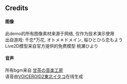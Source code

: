 ## Credits

#### 图像
此demo的所有图像素材来源于网络, 仅作为技术演示使用  
出自游戏: 千恋*万花, オトメ＊ドメイン, 桜ひとひら恋もよう  
Live2D模型来自官方提供的免费模型 桃瀬ひより

#### 音声
所有bgm来自 [甘茶の音楽工房](https://amachamusic.chagasi.com/)  
语音由[VOICEROID2東北イタコ](https://www.ah-soft.com/voiceroid/itako/)在线生成



